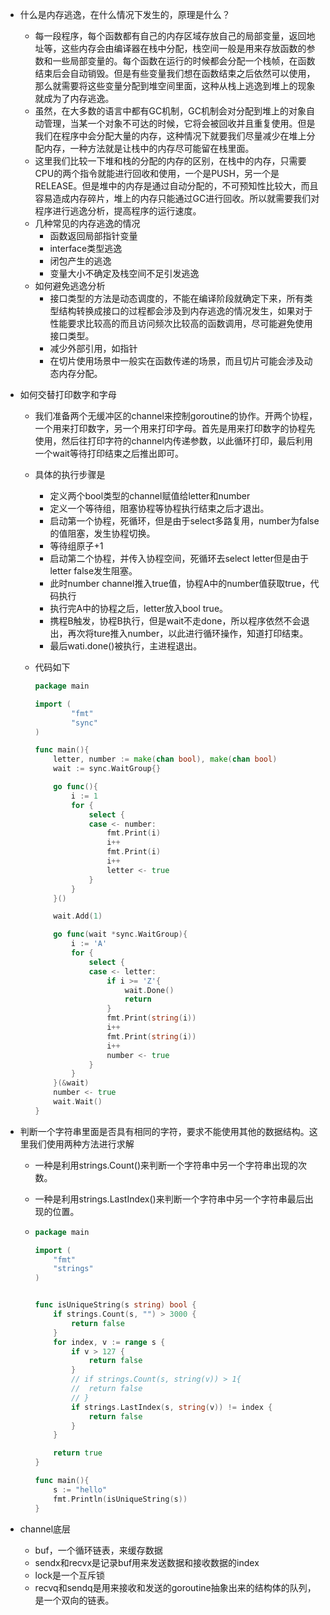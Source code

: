 + 什么是内存逃逸，在什么情况下发生的，原理是什么？
  + 每一段程序，每个函数都有自己的内存区域存放自己的局部变量，返回地址等，这些内存会由编译器在栈中分配，栈空间一般是用来存放函数的参数和一些局部变量的。每个函数在运行的时候都会分配一个栈帧，在函数结束后会自动销毁。但是有些变量我们想在函数结束之后依然可以使用，那么就需要将这些变量分配到堆空间里面，这种从栈上逃逸到堆上的现象就成为了内存逃逸。
  + 虽然，在大多数的语言中都有GC机制，GC机制会对分配到堆上的对象自动管理，当某一个对象不可达的时候，它将会被回收并且重复使用。但是我们在程序中会分配大量的内存，这种情况下就要我们尽量减少在堆上分配内存，一种方法就是让栈中的内存尽可能留在栈里面。
  + 这里我们比较一下堆和栈的分配的内存的区别，在栈中的内存，只需要CPU的两个指令就能进行回收和使用，一个是PUSH，另一个是RELEASE。但是堆中的内存是通过自动分配的，不可预知性比较大，而且容易造成内存碎片，堆上的内存只能通过GC进行回收。所以就需要我们对程序进行逃逸分析，提高程序的运行速度。
  + 几种常见的内存逃逸的情况
    + 函数返回局部指针变量
    + interface类型逃逸
    + 闭包产生的逃逸
    + 变量大小不确定及栈空间不足引发逃逸
  + 如何避免逃逸分析
    + 接口类型的方法是动态调度的，不能在编译阶段就确定下来，所有类型结构转换成接口的过程都会涉及到内存逃逸的情况发生，如果对于性能要求比较高的而且访问频次比较高的函数调用，尽可能避免使用接口类型。
    + 减少外部引用，如指针
    + 在切片使用场景中一般实在函数传递的场景，而且切片可能会涉及动态内存分配。
  
+ 如何交替打印数字和字母

  + 我们准备两个无缓冲区的channel来控制goroutine的协作。开两个协程，一个用来打印数字，另一个用来打印字母。首先是用来打印数字的协程先使用，然后往打印字符的channel内传递参数，以此循环打印，最后利用一个wait等待打印结束之后推出即可。

  + 具体的执行步骤是

    + 定义两个bool类型的channel赋值给letter和number
    + 定义一个等待组，阻塞协程等协程执行结束之后才退出。
    + 启动第一个协程，死循环，但是由于select多路复用，number为false的值阻塞，发生协程切换。
    + 等待组原子+1
    + 启动第二个协程，并传入协程空间，死循环去select letter但是由于letter false发生阻塞。
    + 此时number channel推入true值，协程A中的number值获取true，代码执行
    + 执行完A中的协程之后，letter放入bool true。
    + 携程B触发，协程B执行，但是wait不走done，所以程序依然不会退出，再次将ture推入number，以此进行循环操作，知道打印结束。
    + 最后wati.done()被执行，主进程退出。

  + 代码如下

    ```go
    package main
    
    import (
            "fmt"
            "sync"
    )
    
    func main(){
    	letter, number := make(chan bool), make(chan bool)
    	wait := sync.WaitGroup{}
    
    	go func(){
    		i := 1
    		for {
    			select {
    			case <- number:
    				fmt.Print(i)
    				i++
    				fmt.Print(i)
    				i++
    				letter <- true
    			}
    		}
    	}()
    
    	wait.Add(1)
    
    	go func(wait *sync.WaitGroup){
    		i := 'A'
    		for {
    			select {
    			case <- letter:
    				if i >= 'Z'{
    					wait.Done()
    					return
    				}
    				fmt.Print(string(i))
    				i++
    				fmt.Print(string(i))
    				i++
    				number <- true
    			}
    		}
    	}(&wait)
    	number <- true
    	wait.Wait()
    }
    ```

+ 判断一个字符串里面是否具有相同的字符，要求不能使用其他的数据结构。这里我们使用两种方法进行求解

  + 一种是利用strings.Count()来判断一个字符串中另一个字符串出现的次数。

  + 一种是利用strings.LastIndex()来判断一个字符串中另一个字符串最后出现的位置。

  + ```GO
    package main
    
    import (
    	"fmt"
    	"strings"
    )
    
    
    func isUniqueString(s string) bool {
    	if strings.Count(s, "") > 3000 {
    		return false
    	}
    	for index, v := range s {
    		if v > 127 {
    			return false
    		}
    		// if strings.Count(s, string(v)) > 1{
    		// 	return false
    		// }
    		if strings.LastIndex(s, string(v)) != index {
    			return false
    		}
    	}
    
    	return true
    }
    
    func main(){
    	s := "hello"
    	fmt.Println(isUniqueString(s))
    }
    ```

+ channel底层

  + buf，一个循环链表，来缓存数据
  + sendx和recvx是记录buf用来发送数据和接收数据的index
  + lock是一个互斥锁
  + recvq和sendq是用来接收和发送的goroutine抽象出来的结构体的队列，是一个双向的链表。